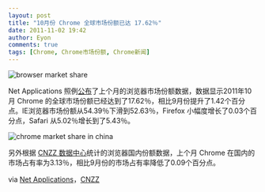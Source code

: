 ```yaml
---
layout: post
title: "10月份 Chrome 全球市场份额已达 17.62％"
date: 2011-11-02 19:42
author: Eyon
comments: true
tags: [Chrome, Chrome市场份额, Chrome新闻]
---
```

![](http://img.chromi.org/2011/11/browser-market-share-550x176.png "browser market share")

Net Applications 照例<a href="http://www.netmarketshare.com/browser-market-share.aspx?qprid=0&qpcustomd=0&qptimeframe=M&qpsp=153" target="_blank">公布</a>了上个月的浏览器市场份额数据，数据显示2011年10月 Chrome 的全球市场份额已经达到了17.62％，相比9月份提升了1.42个百分点。IE浏览器市场份额从54.39％下滑到52.63％，Firefox 小幅度增长了0.03个百分点，Safari 从5.02％增长到了5.43％。

![](http://img.chromi.org/2011/11/chrome-market-share-in-china.png "chrome market share in china")

另外根据 <a href="http://brow.data.cnzz.com/main.php?s=brow&uv=&st=2011-09-01&et=2011-09-30" target="_blank">CNZZ 数据中心</a>统计的浏览器国内份额数据，上个月 Chrome 在国内的市场占有率为3.13％，相比9月份的市场占有率降低了0.09个百分点。

via <a href="http://www.netmarketshare.com/browser-market-share.aspx?qprid=0&qpcustomd=0&qptimeframe=M&qpsp=153" target="_blank">Net Applications</a>，<a href="http://brow.data.cnzz.com/main.php?s=brow&uv=&st=2011-09-01&et=2011-09-30" target="_blank">CNZZ</a>

